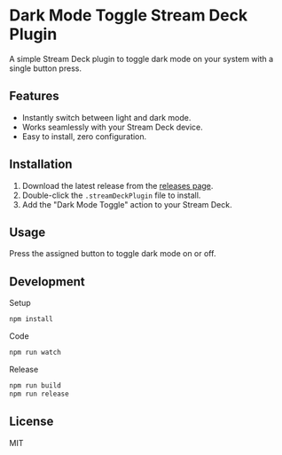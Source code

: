 # Dark Mode Toggle Stream Deck Plugin

A simple Stream Deck plugin to toggle dark mode on your system with a single button press.

## Features

- Instantly switch between light and dark mode.
- Works seamlessly with your Stream Deck device.
- Easy to install, zero configuration.

## Installation

1. Download the latest release from the [releases page][releases-page].
2. Double-click the `.streamDeckPlugin` file to install.
3. Add the "Dark Mode Toggle" action to your Stream Deck.

[releases-page]: https://github.com/sethvoltz/streamdeck-dark-mode-toggle/releases/latest

## Usage

Press the assigned button to toggle dark mode on or off.

## Development

Setup

```bash
npm install
```

Code

```bash
npm run watch
```

Release

```bash
npm run build
npm run release
```

## License

MIT
